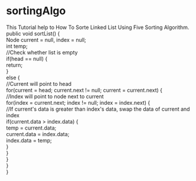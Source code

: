 # sortingAlgo
This Tutorial help to How To Sorte Linked List Using Five Sorting Algorithm.
public void sortList() {  
        Node current = null, index = null;  
        int temp;  
        //Check whether list is empty  
        if(head == null) {  
            return;  
        }  
        else {  
            //Current will point to head  
            for(current = head; current.next != null; current = current.next) {  
                //Index will point to node next to current  
                for(index = current.next; index != null; index = index.next) {  
                    //If current's data is greater than index's data, swap the data of current and index  
                    if(current.data > index.data) {  
                        temp = current.data;  
                        current.data = index.data;  
                        index.data = temp;  
                    }  
                }  
            }  
        }  
    }  
